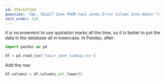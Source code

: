 ```yaml
---
id: 358cb2fd4d
question: 'SQL: SELECT Zone FROM taxi_zones Error Column Zone doesn''t exist'
sort_order: 128
---
```


It is inconvenient to use quotation marks all the time, so it is better to put the data in the database all in lowercase. In Pandas, after:

```python
import pandas as pd

df = pd.read_csv('taxi+_zone_lookup.csv')
```

Add the row:

```python
df.columns = df.columns.str.lower()
```